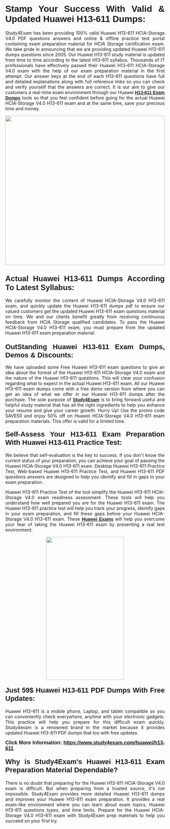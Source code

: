 <h1 style="text-align: justify;"><span style="font-family:Verdana,Geneva,sans-serif;"><strong>Stamp Your Success With Valid & Updated Huawei H13-611 Dumps:</strong></span></h1>

<p style="text-align: justify;">Study4Exam has been providing 100% valid Huawei H13-611 HCIA-Storage V4.0 PDF questions answers and online & offline practice test portal containing exam preparation material for HCIA Storage certification exam. We take pride in announcing that we are providing updated Huawei H13-611 dumps questions since 2005. Our Huawei H13-611 study material is updated from time to time according to the latest H13-611 syllabus. Thousands of IT professionals have effectively passed their Huawei H13-611 HCIA-Storage V4.0 exam with the help of our exam preparation material in the first attempt. Our answer keys at the end of each H13-611 questions have full and detailed explanations along with full reference links so you can check and verify yourself that the answers are correct. It is our aim to give our customers a real-time exam environment through our Huawei <a href="https://www.study4exam.com/huawei/h13-611"><span style="font-family:Verdana,Geneva,sans-serif;"><strong>H13-611 Exam Dumps</strong></span></a> tools so that you feel confident before going for the actual Huawei HCIA-Storage V4.0 H13-611 exam and at the same time, save your precious time and money.</p>

<p style="text-align: justify;"><a href="https://www.study4exam.com/huawei/h13-611"><img alt="" src="https://lh3.googleusercontent.com/pw/AM-JKLUHtSxyimLmNtrgJMXSMENqQN06-3nkPxnNGNNXEx9WO6eyhGRHZ0DslcPEZPoiF7hiAIZQifOnTjMibN5y-FCixZnwx34BMXfhHI6-FGdReOTlZLXPWbGx20hTt8Cg8BMIs-5mnWjYKTtHD3iD1MGQ=w1517-h861-no?authuser=0" style="width: 100%; height: 470px;" /></a></p>

<h2 style="text-align: justify;"><strong><span style="font-family:Verdana,Geneva,sans-serif;"><span style="font-size:24px;">Actual Huawei H13-611 Dumps According To Latest Syllabus:</span></span></strong></h2>

<p style="text-align: justify;">We carefully monitor the content of Huawei HCIA-Storage V4.0 H13-611 exam, and quickly update the Huawei H13-611 dumps pdf to ensure our valued customers get the updated Huawei H13-611 exam questions material on time. We and our clients benefit greatly from receiving continuous feedback from HCIA Storage qualified candidates. To pass the Huawei HCIA-Storage V4.0 H13-611 exam, you must prepare from the updated Huawei H13-611 exam preparation material.</p>

<h3 style="text-align: justify;"><span style="font-size:22px;"><span style="font-family:Verdana,Geneva,sans-serif;"><strong>OutStanding Huawei H13-611 Exam Dumps, Demos & Discounts:</strong></span></span></h3>

<p style="text-align: justify;">We have uploaded some Free Huawei H13-611 exam questions to give an idea about the format of the Huawei H13-611 HCIA-Storage V4.0 exam and the nature of the Huawei H13-611 questions. This will clear your confusion regarding what to expect in the actual Huawei H13-611 exam. All our Huawei H13-611 exam dumps come with a free demo version from where you can get an idea of what we offer in our Huawei H13-611 dumps after the purchase. The sole purpose of <a href="https://www.study4exam.com/"><span style="font-family:Verdana,Geneva,sans-serif;"><strong>Study4Exam</strong></span></a> is to bring forward useful and helpful study material that has all the right ingredients to help you enhance your resume and give your career growth. Hurry Up! Use the promo code SAVE50 and enjoy 50% off on Huawei HCIA-Storage V4.0 H13-611 exam preparation materials. This offer is valid for a limited time.</p>

<h4 style="text-align: justify;"><strong><span style="font-family:Verdana,Geneva,sans-serif;"><span style="font-size:22px;">Self-Assess Your H13-611 Exam Preparation With Huawei H13-611 Practice Test:</span></span></strong></h4>

<p style="text-align: justify;">We believe that self-evaluation is the key to success. If you don't know the current status of your preparation, you can achieve your goal of passing the Huawei HCIA-Storage V4.0 H13-611 exam. Desktop Huawei H13-611 Practice Test, Web-based Huawei H13-611 Practice Test, and Huawei H13-611 PDF questions answers are designed to help you identify and fill in gaps in your exam preparation.</p>

<p style="text-align: justify;">Huawei H13-611 Practice Test of the tool simplify the Huawei H13-611 HCIA-Storage V4.0 exam readiness assessment. These tools will help you understand how well prepared you are for the Huawei H13-611 exam. The Huawei H13-611 practice test will help you track your progress, identify gaps in your exam preparation, and fill these gaps before your Huawei HCIA-Storage V4.0 H13-611 exam. These <a href="https://www.study4exam.com/huawei-exams"><span style="font-family:Verdana,Geneva,sans-serif;"><strong>Huawei Exams</strong></span></a> will help you overcome your fear of taking the Huawei H13-611 exam by presenting a real test environment.</p>

<p style="text-align: center;"><a href="https://www.study4exam.com/huawei/h13-611"><img alt="" src="https://lh3.googleusercontent.com/pw/AM-JKLWqo8oNjq9uepo63dCAl3wbe90oYei6j0HbKFnhkSMXY12WpRI5tlTxhkBE8G5R1NUNKbC9JP5SGY087XRv0JMSkkAsCOJsLKaJE2cxzG2Ac2HjMr5CPpKsguk2Qazr8PIoSc2l3t96z_BGXfPSUmDU=w610-h860-no?authuser=0" style="width: 70%; height: 450px;" /></a></p>

<h4 style="text-align: justify;"><span style="font-family:Verdana,Geneva,sans-serif;"><strong><span style="font-size:22px;">Just 59$ Huawei H13-611 PDF Dumps With Free Updates:</span></strong></span></h4>

<p style="text-align: justify;">Huawei H13-611 is a mobile phone, Laptop, and tablet compatible so you can conveniently check everywhere, anytime with your electronic gadgets. This practice will help you prepare for this difficult exam quickly. Study4exam is a renowned brand in the market because it provides updated Huawei H13-611 PDF dumps that too with free updates.</p>

<p style="text-align: justify;"><strong><span style="font-size:16px;"><span style="font-family:Verdana,Geneva,sans-serif;">Click More Information: <a href="https://www.study4exam.com/huawei/h13-611">https://www.study4exam.com/huawei/h13-611</a></span></span></strong></p>

<h4 style="text-align: justify;"><span style="font-family:Verdana,Geneva,sans-serif;"><strong><span style="font-size:22px;">Why is Study4Exam's Huawei H13-611 Exam Preparation Material Dependable?</span></strong></span></h4>

<p style="text-align: justify;">There is no doubt that preparing for the Huawei H13-611 HCIA-Storage V4.0 exam is difficult. But when preparing from a trusted source, it's not impossible. Study4Exam provides more detailed Huawei H13-611 dumps and improves your Huawei H13-611 exam preparation. It provides a real exam-like environment where you can learn about exam topics, Huawei H13-611 questions types, and time limits. Prepare for the Huawei HCIA-Storage V4.0 H13-611 exam with Study4Exam prep materials to help you succeed on your first try.</p>
